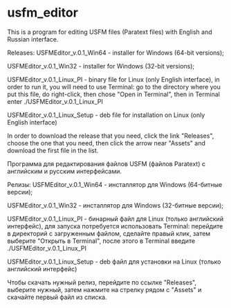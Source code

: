 # usfm_editor
This is a program for editing USFM files (Paratext files) with English and Russian interface.

Releases: 
USFMEditor_v.0.1_Win64 - installer for Windows (64-bit versions); 

USFMEditor_v.0.1_Win32 - installer for Windows (32-bit versions); 

USFMEditor_v.0.1_Linux_PI - binary file for Linux (only English interface), in order to run it, you will need to use Terminal: go to the directory where you put this file, do right-click, then chose "Open in Terminal", then in Terminal enter ./USFMEditor_v.0.1_Linux_PI

USFMEditor_v.0.1_Linux_Setup - deb file for installation on Linux (only English interface)

In order to download the release that you need, click the link "Releases", choose the one that you need, then click the arrow near "Assets" and download the first file in the list.


Программа для редактирования файлов USFM (файлов Paratext) с английским и русским интерфейсами.

Релизы: 
USFMEditor_v.0.1_Win64 - инсталлятор для Windows (64-битные версии); 

USFMEditor_v.0.1_Win32 - инсталлятор для Windows (32-битные версии); 

USFMEditor_v.0.1_Linux_PI - бинарный файл для Linux (только английский интерфейс), для запуска потребуется использовать Terminal: перейдите в директорий с загруженным файлом, сделайте правый клик, затем выберите "Открыть в Terminal", после этого в Terminal введите ./USFMEditor_v.0.1_Linux_PI

USFMEditor_v.0.1_Linux_Setup - deb файл для установки на Linux (только английский интерфейс)

Чтобы скачать нужный релиз, перейдите по ссылке "Releases", выберите нужный, затем нажмите на стрелку рядом с "Assets" и скачайте первый файл из списка.
